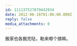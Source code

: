 ```yaml
---
id: 111137527879442934
date: 2012-06-16T01:06:00.000Z
reply: false
media_attachments: 0
---
```


搬家也各搬完哒，勒来啷个搞嘛。 ​​​​

